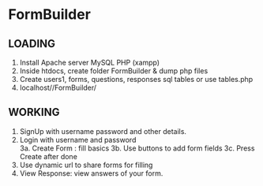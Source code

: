 # FormBuilder  
## LOADING  
1. Install Apache server MySQL PHP (xampp) 
2. Inside htdocs, create folder FormBuilder & dump php files 
3. Create users1, forms, questions, responses sql tables
 or use tables.php  
4. localhost//FormBuilder/

## WORKING
1. SignUp with username password and other details.  
2. Login with username and password  
3a. Create Form : fill basics
3b. Use buttons to add form fields
3c. Press Create after done
4. Use dynamic url to share forms for filling  
5. View Response: view answers of your form.
